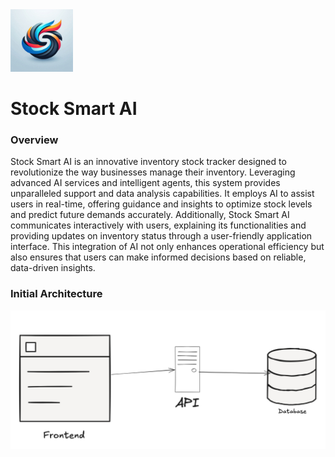 <img src="images/logo.png" width="100" height="100" alt="Example Image">

# Stock Smart AI

### Overview
Stock Smart AI is an innovative inventory stock tracker designed to revolutionize the way businesses manage their inventory. Leveraging advanced AI services and intelligent agents, this system provides unparalleled support and data analysis capabilities. It employs AI to assist users in real-time, offering guidance and insights to optimize stock levels and predict future demands accurately. Additionally, Stock Smart AI communicates interactively with users, explaining its functionalities and providing updates on inventory status through a user-friendly application interface. This integration of AI not only enhances operational efficiency but also ensures that users can make informed decisions based on reliable, data-driven insights.

### Initial Architecture

![stock smart ai architecture](/images/stock-smart-ai_architecture.png)

